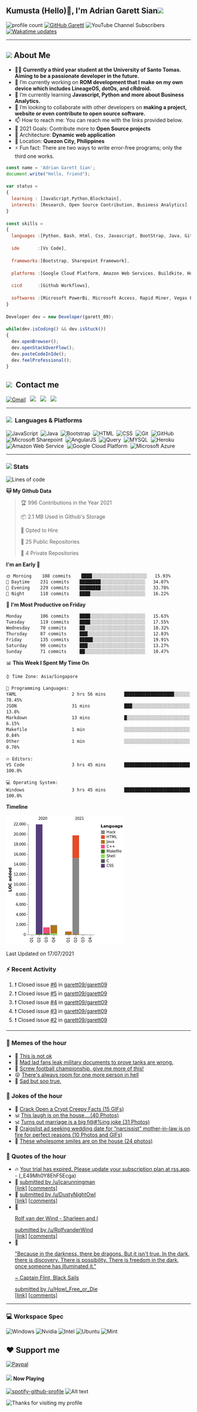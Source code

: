 <h2> Kumusta (Hello)🙏, I'm Adrian Garett Sian<img src="https://media.giphy.com/media/12oufCB0MyZ1Go/giphy.gif" width="50"></h2>

![profile count](https://komarev.com/ghpvc/?username=garett09&color=red)
[![GitHub Garettl](https://img.shields.io/github/followers/garett09?label=follow&style=social)](https://github.com/garett09)
![YouTube Channel Subscribers](https://img.shields.io/youtube/channel/subscribers/UChAoCAh1jVTaMz0Sc61X5Xw?style=social)
[![Wakatime updates](https://github.com/garett09/garett09/actions/workflows/update-commits.yml/badge.svg?branch=main)](https://github.com/garett09/garett09/actions/workflows/update-commits.yml)

---

## <img src="https://media.giphy.com/media/fTsZNbPQxJWtor2LXE/giphy.gif"  width="30">&nbsp;About Me
-   👩‍💻  **Currently a third year student at the University of Santo Tomas. Aiming to be a passionate developer in the future.**
-   🔭  I’m currently working on  **ROM development that I make on my own device which includes LineageOS, dotOs, and cRdroid.**
-   🌱  I’m currently learning **Javascript, Python and more about Business Analytics.**
-   👯  I’m looking to collaborate with other developers on **making a project, website or even contribute to open source software.**
-   📫  How to reach me: You can reach me with the links provided below. 
-   🥅  2021 Goals: Contribute more to **Open Source projects**
-   👷  Architecture: **Dynamic web application**
-   📍   Location: **Quezon City, Philippines** 
-   ⚡  Fun fact: There are two ways to write error-free programs; only the third one works.

```javascript
const name = 'Adrian Garett Sian';
document.write("Hello, friend");

var status = 
{ 
  learning : [JavaScript,Python,Blockchain],
  interests: [Research, Open Source Contribution, Business Analytics]
}

const skills = 
{
  languages :[Python, Bash, Html, Css, Javascript, BootStrap, Java, Git, Markdown, AngularJs, AccessSQL, MySQL],
  
  ide       :[Vs Code],
  
  frameworks:[Bootstrap, Sharepoint Framework],
  
  platforms :[Google Cloud Platform, Amazon Web Services, Buildkite, Heroku, Microsoft Sharepoint],
  
  cicd      :[Github Workflows],

  softwares :[Microsoft PowerBi, Microsoft Access, Rapid Miner, Vegas Pro]
}

Developer dev = new Developer(garett_09);

while(dev.isCoding() && dev.isStuck())  
{
  dev.openBrowser();
  dev.openStackOverFlow();
  dev.pasteCodeInIde();
  dev.feelProfessional();
}
```

## <img src="https://media.giphy.com/media/c5vDr1rkcbcrBwG9SX/giphy.gif" width="30">&nbsp; Contact me

<a href="mailto:adriansian@gmail.com"><img alt="Gmail" src="https://img.shields.io/badge/Gmail-D14836?style=for-the-badge&logo=gmail&logoColor=white" /></a> &nbsp;
<a href="https://instagram.com/adriansian"><img src="https://img.shields.io/badge/@adriansian_-E4405F?style=for-the-badge&logo=instagram&logoColor=white"/></a> &nbsp;
<a href="https://t.me/garett_09"><img src="https://img.shields.io/badge/@garett_09_-2CA5E0?style=for-the-badge&logo=telegram&logoColor=white"/></a> &nbsp;
<a href="https://www.linkedin.com/in/adrian-garett-sian-766775159/"><img src="https://img.shields.io/badge/-Adrian%20Garett%20Sian-blue?style=flat-square&logo=Linkedin&logoColor=white&link=https://www.linkedin.com/in/adrian-garett-sian-766775159/"/></a> &nbsp;

---

###  <img src="https://media.giphy.com/media/WUlplcMpOCEmTGBtBW/giphy.gif" width="30"> &nbsp;Languages & Platforms

![JavaScript](https://img.shields.io/badge/JavaScript-F7DF1E?style=for-the-badge&logo=javascript&logoColor=black)&nbsp;
![Java](https://img.shields.io/badge/Java-ED8B00?style=for-the-badge&logo=java&logoColor=white)&nbsp;
![Bootstrap](https://img.shields.io/badge/Bootstrap-563D7C?style=for-the-badge&logo=bootstrap&logoColor=white)&nbsp;
![HTML](https://img.shields.io/badge/HTML5-E34F26?style=for-the-badge&logo=html5&logoColor=white)&nbsp;
![CSS](https://img.shields.io/badge/CSS3-1572B6?style=for-the-badge&logo=css3&logoColor=white)&nbsp;
![Git](https://img.shields.io/badge/git-%23F05033.svg?style=for-the-badge&logo=git&logoColor=white)&nbsp;
![GitHub](https://img.shields.io/badge/GitHub-100000?style=for-the-badge&logo=github&logoColor=white)&nbsp;
![Microsoft Sharepoint](https://img.shields.io/badge/Microsoft_SharePoint-0078D4?style=for-the-badge&logo=microsoft-sharepoint&logoColor=white)&nbsp;
![AngularJS](https://img.shields.io/badge/AngularJS-E23237?style=for-the-badge&logo=angularjs&logoColor=white)&nbsp;
![jQuery](https://img.shields.io/badge/jQuery-0769AD?style=for-the-badge&logo=jquery&logoColor=white)&nbsp;
![MYSQL](https://img.shields.io/badge/MySQL-00000F?style=for-the-badge&logo=mysql&logoColor=white)&nbsp;
![Heroku](https://img.shields.io/badge/Heroku-430098?style=for-the-badge&logo=heroku&logoColor=white)&nbsp;
![Amazon Web Service](https://img.shields.io/badge/Amazon_AWS-232F3E?style=for-the-badge&logo=amazon-aws&logoColor=white)&nbsp;
![Google Cloud Platform](https://img.shields.io/badge/Google_Cloud-4285F4?style=for-the-badge&logo=google-cloud&logoColor=white)&nbsp;
![Microsoft Azure](https://img.shields.io/badge/Microsoft_Azure-0089D6?style=for-the-badge&logo=microsoft-azure&logoColor=white)&nbsp;

---

### <img src="https://media.giphy.com/media/l378c04F2fjeZ7vH2/giphy.gif" width="30">&nbsp;Stats


<!--START_SECTION:waka-->
![Lines of code](https://img.shields.io/badge/From%20Hello%20World%20I%27ve%20Written-45704%20lines%20of%20code-blue)

**🐱 My Github Data** 

> 🏆 996 Contributions in the Year 2021
 > 
> 📦 2.1 MB Used in Github's Storage 
 > 
> 💼 Opted to Hire
 > 
> 📜 25 Public Repositories 
 > 
> 🔑 4 Private Repositories  
 > 
**I'm an Early 🐤** 

```text
🌞 Morning    108 commits    ████░░░░░░░░░░░░░░░░░░░░░   15.93% 
🌆 Daytime    231 commits    ████████░░░░░░░░░░░░░░░░░   34.07% 
🌃 Evening    229 commits    ████████░░░░░░░░░░░░░░░░░   33.78% 
🌙 Night      110 commits    ████░░░░░░░░░░░░░░░░░░░░░   16.22%

```
📅 **I'm Most Productive on Friday** 

```text
Monday       106 commits    ████░░░░░░░░░░░░░░░░░░░░░   15.63% 
Tuesday      119 commits    ████░░░░░░░░░░░░░░░░░░░░░   17.55% 
Wednesday    70 commits     ██░░░░░░░░░░░░░░░░░░░░░░░   10.32% 
Thursday     87 commits     ███░░░░░░░░░░░░░░░░░░░░░░   12.83% 
Friday       135 commits    █████░░░░░░░░░░░░░░░░░░░░   19.91% 
Saturday     90 commits     ███░░░░░░░░░░░░░░░░░░░░░░   13.27% 
Sunday       71 commits     ██░░░░░░░░░░░░░░░░░░░░░░░   10.47%

```


📊 **This Week I Spent My Time On** 

```text
⌚︎ Time Zone: Asia/Singapore

💬 Programming Languages: 
YAML                     2 hrs 56 mins       ███████████████████░░░░░░   78.45% 
JSON                     31 mins             ███░░░░░░░░░░░░░░░░░░░░░░   13.8% 
Markdown                 13 mins             █░░░░░░░░░░░░░░░░░░░░░░░░   6.15% 
Makefile                 1 min               ░░░░░░░░░░░░░░░░░░░░░░░░░   0.84% 
Other                    1 min               ░░░░░░░░░░░░░░░░░░░░░░░░░   0.76%

🔥 Editors: 
VS Code                  3 hrs 45 mins       █████████████████████████   100.0%

💻 Operating System: 
Windows                  3 hrs 45 mins       █████████████████████████   100.0%

```

**Timeline**

![Chart not found](https://raw.githubusercontent.com/garett09/garett09/main/charts/bar_graph.png) 


 Last Updated on 17/07/2021
<!--END_SECTION:waka-->


### :zap: Recent Activity

<!--START_SECTION:activity-->
1. ❗️ Closed issue [#6](https://github.com/garett09/garett09/issues/6) in [garett09/garett09](https://github.com/garett09/garett09)
2. ❗️ Closed issue [#5](https://github.com/garett09/garett09/issues/5) in [garett09/garett09](https://github.com/garett09/garett09)
3. ❗️ Closed issue [#4](https://github.com/garett09/garett09/issues/4) in [garett09/garett09](https://github.com/garett09/garett09)
4. ❗️ Closed issue [#3](https://github.com/garett09/garett09/issues/3) in [garett09/garett09](https://github.com/garett09/garett09)
5. ❗️ Closed issue [#2](https://github.com/garett09/garett09/issues/2) in [garett09/garett09](https://github.com/garett09/garett09)
<!--END_SECTION:activity-->

---

### 📣 Memes of the hour

<!-- MEMES:START -->
 - 🚖 [This is not ok](http://9gag.com/gag/aAbqY6g)
 - 🚯 [Mad lad fans leak military documents to prove tanks are wrong.](http://9gag.com/gag/aoMAzPm)
 - 🚯 [Screw football championship, give me more of this!](http://9gag.com/gag/aGp6YLK)
 - 😝 [There&#039;s always room for one more person in hell](http://9gag.com/gag/a1rBAMD)
 - 🚅 [Sad but soo true.](http://9gag.com/gag/ayMZ7AX)<!-- MEMES:END -->

### 📣 Jokes of the hour

<!-- JOKES:START -->
 - 🐔 [Crack Open a Crypt Creepy Facts (15 GIFs)](https://thechive.com/2021/07/17/crack-open-a-crypt-creepy-facts-15-gifs/)
 - 🕉 [This laugh is on the house….(40 Photos)](https://thechive.com/2021/07/16/this-laugh-is-on-the-house-40-photos-15/)
 - 🕉 [Turns out marriage is a big f@#%ing joke (31 Photos)](https://thechive.com/2021/07/16/turns-out-marriage-is-a-big-fing-joke-30-photos/)
 - 👾 [Craigslist ad seeking wedding date for “narcissist” mother-in-law is on fire for perfect reasons (10 Photos and GIFs)](https://thechive.com/2021/07/16/craigslist-ad-seeking-wedding-date-for-narcissist-mother-in-law-is-on-fire-for-perfect-reasons/)
 - 🎈 [These wholesome smiles are on the house (24 photos)](https://thechive.com/2021/07/16/these-wholesome-smiles-are-on-the-house-24-photos/)<!-- JOKES:END -->

### 📣 Quotes of the hour

<!-- QUOTES:START -->
 - 🔥 [Your trial has expired. Please update your subscription plan at <a href="https://rss.app">rss.app</a>. - (_E49Mh0Y8EhF5Ecga)](https://rss.app)
 - 🌮 [&#32; submitted by &#32; <a href="https://www.reddit.com/user/jcarunningman"> /u/jcarunningman </a> <br/> <span><a href="https://www.reddit.com/r/quotes/comments/olpqb0/people_will_forget_what_you_said_people_will/">[link]</a></span> &#32; <span><a href="https://www.reddit.com/r/quotes/comments/olpqb0/people_will_forget_what_you_said_people_will/">[comments]</a></span>](https://www.reddit.com/r/quotes/comments/olpqb0/people_will_forget_what_you_said_people_will/)
 - 🌮 [&#32; submitted by &#32; <a href="https://www.reddit.com/user/DustyNightOwl"> /u/DustyNightOwl </a> <br/> <span><a href="https://www.reddit.com/r/quotes/comments/olycl5/love_many_things_for_therein_lies_the_true/">[link]</a></span> &#32; <span><a href="https://www.reddit.com/r/quotes/comments/olycl5/love_many_things_for_therein_lies_the_true/">[comments]</a></span>](https://www.reddit.com/r/quotes/comments/olycl5/love_many_things_for_therein_lies_the_true/)
 - 💯 [<!-- SC_OFF --><div class="md"><p>Rolf van der Wind - Sharleen and I</p> </div><!-- SC_ON --> &#32; submitted by &#32; <a href="https://www.reddit.com/user/RolfvanderWind"> /u/RolfvanderWind </a> <br/> <span><a href="https://www.reddit.com/r/quotes/comments/olejrt/the_god_that_punishes_for_an_eternity_for_the/">[link]</a></span> &#32; <span><a href="https://www.reddit.com/r/quotes/comments/olejrt/the_god_that_punishes_for_an_eternity_for_the/">[comments]</a></span>](https://www.reddit.com/r/quotes/comments/olejrt/the_god_that_punishes_for_an_eternity_for_the/)
 - 💫 [<!-- SC_OFF --><div class="md"><p>&quot;Because in the darkness, there be dragons. But it isn&#39;t true. In the dark, there is discovery. There is possibility. There is freedom in the dark, once someone has illuminated it.&quot;</p> <p>~ Captain Flint, Black Sails</p> </div><!-- SC_ON --> &#32; submitted by &#32; <a href="https://www.reddit.com/user/Howl_Free_or_Die"> /u/Howl_Free_or_Die </a> <br/> <span><a href="https://www.reddit.com/r/quotes/comments/olwks1/they_paint_the_world_full_of_shadows_and_then/">[link]</a></span> &#32; <span><a href="https://www.reddit.com/r/quotes/comments/olwks1/they_paint_the_world_full_of_shadows_and_then/">[comments]</a></span>](https://www.reddit.com/r/quotes/comments/olwks1/they_paint_the_world_full_of_shadows_and_then/)<!-- QUOTES:END -->

--- 
### 💻 Workspace Spec

![Windows](https://img.shields.io/badge/Windows-11-0078D6?style=for-the-badge&logo=windows&logoColor=white)
![Nvidia](https://img.shields.io/badge/NVIDIA-RTX3070-76B900?style=for-the-badge&logo=nvidia&logoColor=white)
![Intel](https://img.shields.io/badge/Intel-Core_i7_10th-0071C5?style=for-the-badge&logo=intel&logoColor=white)
![Ubuntu](https://img.shields.io/badge/Ubuntu-E95420?style=for-the-badge&logo=ubuntu&logoColor=white)
![Mint](https://img.shields.io/badge/Linux_Mint-87CF3E?style=for-the-badge&logo=linux-mint&logoColor=white)


## ❤ Support me
[![Paypal](https://img.shields.io/badge/PayPal-garett_09?style=for-the-badge&logo=paypal&logoColor=white)](https://paypal.me/garett_09)


#### <img src="https://media.giphy.com/media/vybWlRniCXzZC/giphy.gif" width="30">&nbsp;Now Playing 

 [![spotify-github-profile](https://spotify-github-profile.vercel.app/api/view?uid=garett_09&cover_image=true&theme=default)](https://spotify-github-profile.vercel.app/api/view?uid=garett_09&redirect=true)
![Alt text](https://spotify-recently-played-readme.vercel.app/api?user=garett_09&width=510)

<img height="120" alt="Thanks for visiting my profile" width="100%" src="https://github.com/dibyendu415/dibyendu415/blob/master/marquee.svg" />
